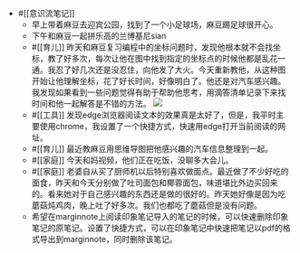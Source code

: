 - #[[意识流笔记]] 
    - 早上带着麻豆去迎宾公园，找到了一个小足球场，麻豆踢足球很开心。
    - 下午和麻豆一起拼乐高的兰博基尼sian
    - #[[育儿]] 昨天和麻豆复习编程中的坐标问题时，发现他根本就不会找坐标，教了好多次，每次让他在图中找到指定的坐标点的时候他都是乱花一通。我忍了好几次还是没忍住，向他发了大火。今天重新教他，从这种图开始让他理解坐标，花了好长时间，好像明白了。他还是对汽车感兴趣。我发现如果看到一些问题觉得有助于帮助他思考，用滴答清单记录下来找时间和他一起解答是不错的方法。
![](https://firebasestorage.googleapis.com/v0/b/firescript-577a2.appspot.com/o/imgs%2Fapp%2Fxinyiheng%2F5GkHwI9ohd.png?alt=media&token=a2a9a900-57f8-498a-9a0b-ea7d84a11cad)
    - #[[工具]] 发现edge浏览器阅读文本的效果真是太好了，但是，我平时主要使用chrome，我设置了一个快捷方式，快速用edge打开当前阅读的网址。
    - #[[育儿]] 最近教麻豆用思维导图把他感兴趣的汽车信息整理到一起。
    - #[[家庭]] 今天和妈视频，他们正在吃饭，没聊多大会儿。
    - #[[家庭]] 老婆自从买了厨师机以后特别喜欢做面点。最近做了不少好吃的面食，昨天和今天分别做了吐司面包和椰蓉面包，味道堪比外边买回来的。看来她对于自己感兴趣的东西还是做的很好的。昨天她好像是因为吃蘑菇炖鸡肉，晚上吐了好多次。我们也都吃了蘑菇但是没有问题。
    - 希望在marginnote上阅读印象笔记导入的笔记的时候，可以快速删除印象笔记的原笔记。设置了快捷方式，可以在印象笔记中快速把笔记以pdf的格式导出到marginnote，同时删除该笔记。
